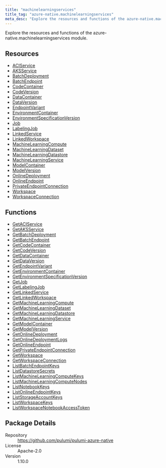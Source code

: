 ```yaml
---
title: "machinelearningservices"
title_tag: "azure-native.machinelearningservices"
meta_desc: "Explore the resources and functions of the azure-native.machinelearningservices module."
---
```


<!-- WARNING: this file was generated by Pulumi Docs Generator. -->
<!-- Do not edit by hand unless you're certain you know what you are doing! -->

Explore the resources and functions of the azure-native.machinelearningservices module.

<h2 id="resources">Resources</h2>
<ul class="api">
    <li><a href="aciservice" title="ACIService"><span class="symbol resource"></span>ACIService</a></li>
    <li><a href="aksservice" title="AKSService"><span class="symbol resource"></span>AKSService</a></li>
    <li><a href="batchdeployment" title="BatchDeployment"><span class="symbol resource"></span>BatchDeployment</a></li>
    <li><a href="batchendpoint" title="BatchEndpoint"><span class="symbol resource"></span>BatchEndpoint</a></li>
    <li><a href="codecontainer" title="CodeContainer"><span class="symbol resource"></span>CodeContainer</a></li>
    <li><a href="codeversion" title="CodeVersion"><span class="symbol resource"></span>CodeVersion</a></li>
    <li><a href="datacontainer" title="DataContainer"><span class="symbol resource"></span>DataContainer</a></li>
    <li><a href="dataversion" title="DataVersion"><span class="symbol resource"></span>DataVersion</a></li>
    <li><a href="endpointvariant" title="EndpointVariant"><span class="symbol resource"></span>EndpointVariant</a></li>
    <li><a href="environmentcontainer" title="EnvironmentContainer"><span class="symbol resource"></span>EnvironmentContainer</a></li>
    <li><a href="environmentspecificationversion" title="EnvironmentSpecificationVersion"><span class="symbol resource"></span>EnvironmentSpecificationVersion</a></li>
    <li><a href="job" title="Job"><span class="symbol resource"></span>Job</a></li>
    <li><a href="labelingjob" title="LabelingJob"><span class="symbol resource"></span>LabelingJob</a></li>
    <li><a href="linkedservice" title="LinkedService"><span class="symbol resource"></span>LinkedService</a></li>
    <li><a href="linkedworkspace" title="LinkedWorkspace"><span class="symbol resource"></span>LinkedWorkspace</a></li>
    <li><a href="machinelearningcompute" title="MachineLearningCompute"><span class="symbol resource"></span>MachineLearningCompute</a></li>
    <li><a href="machinelearningdataset" title="MachineLearningDataset"><span class="symbol resource"></span>MachineLearningDataset</a></li>
    <li><a href="machinelearningdatastore" title="MachineLearningDatastore"><span class="symbol resource"></span>MachineLearningDatastore</a></li>
    <li><a href="machinelearningservice" title="MachineLearningService"><span class="symbol resource"></span>MachineLearningService</a></li>
    <li><a href="modelcontainer" title="ModelContainer"><span class="symbol resource"></span>ModelContainer</a></li>
    <li><a href="modelversion" title="ModelVersion"><span class="symbol resource"></span>ModelVersion</a></li>
    <li><a href="onlinedeployment" title="OnlineDeployment"><span class="symbol resource"></span>OnlineDeployment</a></li>
    <li><a href="onlineendpoint" title="OnlineEndpoint"><span class="symbol resource"></span>OnlineEndpoint</a></li>
    <li><a href="privateendpointconnection" title="PrivateEndpointConnection"><span class="symbol resource"></span>PrivateEndpointConnection</a></li>
    <li><a href="workspace" title="Workspace"><span class="symbol resource"></span>Workspace</a></li>
    <li><a href="workspaceconnection" title="WorkspaceConnection"><span class="symbol resource"></span>WorkspaceConnection</a></li>
</ul>

<h2 id="functions">Functions</h2>
<ul class="api">
    <li><a href="getaciservice" title="GetACIService"><span class="symbol function"></span>GetACIService</a></li>
    <li><a href="getaksservice" title="GetAKSService"><span class="symbol function"></span>GetAKSService</a></li>
    <li><a href="getbatchdeployment" title="GetBatchDeployment"><span class="symbol function"></span>GetBatchDeployment</a></li>
    <li><a href="getbatchendpoint" title="GetBatchEndpoint"><span class="symbol function"></span>GetBatchEndpoint</a></li>
    <li><a href="getcodecontainer" title="GetCodeContainer"><span class="symbol function"></span>GetCodeContainer</a></li>
    <li><a href="getcodeversion" title="GetCodeVersion"><span class="symbol function"></span>GetCodeVersion</a></li>
    <li><a href="getdatacontainer" title="GetDataContainer"><span class="symbol function"></span>GetDataContainer</a></li>
    <li><a href="getdataversion" title="GetDataVersion"><span class="symbol function"></span>GetDataVersion</a></li>
    <li><a href="getendpointvariant" title="GetEndpointVariant"><span class="symbol function"></span>GetEndpointVariant</a></li>
    <li><a href="getenvironmentcontainer" title="GetEnvironmentContainer"><span class="symbol function"></span>GetEnvironmentContainer</a></li>
    <li><a href="getenvironmentspecificationversion" title="GetEnvironmentSpecificationVersion"><span class="symbol function"></span>GetEnvironmentSpecificationVersion</a></li>
    <li><a href="getjob" title="GetJob"><span class="symbol function"></span>GetJob</a></li>
    <li><a href="getlabelingjob" title="GetLabelingJob"><span class="symbol function"></span>GetLabelingJob</a></li>
    <li><a href="getlinkedservice" title="GetLinkedService"><span class="symbol function"></span>GetLinkedService</a></li>
    <li><a href="getlinkedworkspace" title="GetLinkedWorkspace"><span class="symbol function"></span>GetLinkedWorkspace</a></li>
    <li><a href="getmachinelearningcompute" title="GetMachineLearningCompute"><span class="symbol function"></span>GetMachineLearningCompute</a></li>
    <li><a href="getmachinelearningdataset" title="GetMachineLearningDataset"><span class="symbol function"></span>GetMachineLearningDataset</a></li>
    <li><a href="getmachinelearningdatastore" title="GetMachineLearningDatastore"><span class="symbol function"></span>GetMachineLearningDatastore</a></li>
    <li><a href="getmachinelearningservice" title="GetMachineLearningService"><span class="symbol function"></span>GetMachineLearningService</a></li>
    <li><a href="getmodelcontainer" title="GetModelContainer"><span class="symbol function"></span>GetModelContainer</a></li>
    <li><a href="getmodelversion" title="GetModelVersion"><span class="symbol function"></span>GetModelVersion</a></li>
    <li><a href="getonlinedeployment" title="GetOnlineDeployment"><span class="symbol function"></span>GetOnlineDeployment</a></li>
    <li><a href="getonlinedeploymentlogs" title="GetOnlineDeploymentLogs"><span class="symbol function"></span>GetOnlineDeploymentLogs</a></li>
    <li><a href="getonlineendpoint" title="GetOnlineEndpoint"><span class="symbol function"></span>GetOnlineEndpoint</a></li>
    <li><a href="getprivateendpointconnection" title="GetPrivateEndpointConnection"><span class="symbol function"></span>GetPrivateEndpointConnection</a></li>
    <li><a href="getworkspace" title="GetWorkspace"><span class="symbol function"></span>GetWorkspace</a></li>
    <li><a href="getworkspaceconnection" title="GetWorkspaceConnection"><span class="symbol function"></span>GetWorkspaceConnection</a></li>
    <li><a href="listbatchendpointkeys" title="ListBatchEndpointKeys"><span class="symbol function"></span>ListBatchEndpointKeys</a></li>
    <li><a href="listdatastoresecrets" title="ListDatastoreSecrets"><span class="symbol function"></span>ListDatastoreSecrets</a></li>
    <li><a href="listmachinelearningcomputekeys" title="ListMachineLearningComputeKeys"><span class="symbol function"></span>ListMachineLearningComputeKeys</a></li>
    <li><a href="listmachinelearningcomputenodes" title="ListMachineLearningComputeNodes"><span class="symbol function"></span>ListMachineLearningComputeNodes</a></li>
    <li><a href="listnotebookkeys" title="ListNotebookKeys"><span class="symbol function"></span>ListNotebookKeys</a></li>
    <li><a href="listonlineendpointkeys" title="ListOnlineEndpointKeys"><span class="symbol function"></span>ListOnlineEndpointKeys</a></li>
    <li><a href="liststorageaccountkeys" title="ListStorageAccountKeys"><span class="symbol function"></span>ListStorageAccountKeys</a></li>
    <li><a href="listworkspacekeys" title="ListWorkspaceKeys"><span class="symbol function"></span>ListWorkspaceKeys</a></li>
    <li><a href="listworkspacenotebookaccesstoken" title="ListWorkspaceNotebookAccessToken"><span class="symbol function"></span>ListWorkspaceNotebookAccessToken</a></li>
</ul>

<h2 id="package-details">Package Details</h2>
<dl class="package-details">
	<dt>Repository</dt>
	<dd><a href="https://github.com/pulumi/pulumi-azure-native">https://github.com/pulumi/pulumi-azure-native</a></dd>
	<dt>License</dt>
	<dd>Apache-2.0</dd>
	<dt>Version</dt>
	<dd>1.10.0</dd>
</dl>

